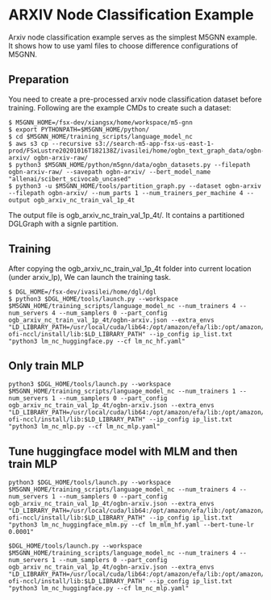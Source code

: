 # ARXIV Node Classification Example
Arxiv node classification example serves as the simplest M5GNN example. It shows how to use yaml files to choose difference configurations of M5GNN.

## Preparation
You need to create a pre-processed arxiv node classification dataset before training. Following are the example CMDs to create such a dataset:

```
$ M5GNN_HOME=/fsx-dev/xiangsx/home/workspace/m5-gnn
$ export PYTHONPATH=$M5GNN_HOME/python/
$ cd $M5GNN_HOME/training_scripts/language_model_nc
$ aws s3 cp --recursive s3://search-m5-app-fsx-us-east-1-prod/FSxLustre20201016T182138Z/ivasilei/home/ogbn_text_graph_data/ogbn-arxiv/ ogbn-arxiv-raw/
$ python3 $M5GNN_HOME/python/m5gnn/data/ogbn_datasets.py --filepath ogbn-arxiv-raw/ --savepath ogbn-arxiv/ --bert_model_name "allenai/scibert_scivocab_uncased"
$ python3 -u $M5GNN_HOME/tools/partition_graph.py --dataset ogbn-arxiv --filepath ogbn-arxiv/ --num_parts 1 --num_trainers_per_machine 4 --output ogb_arxiv_nc_train_val_1p_4t
```

The output file is ogb_arxiv_nc_train_val_1p_4t/. It contains a partitioned DGLGraph with a signle partition.

## Training
After copying the ogb_arxiv_nc_train_val_1p_4t folder into current location (under arxiv_lp), We can launch the training task.

```
$ DGL_HOME=/fsx-dev/ivasilei/home/dgl/dgl
$ python3 $DGL_HOME/tools/launch.py --workspace $M5GNN_HOME/training_scripts/language_model_nc --num_trainers 4 --num_servers 4 --num_samplers 0 --part_config ogb_arxiv_nc_train_val_1p_4t/ogbn-arxiv.json --extra_envs "LD_LIBRARY_PATH=/usr/local/cuda/lib64:/opt/amazon/efa/lib:/opt/amazon/openmpi/lib:/home/deepspeed/aws-ofi-nccl/install/lib:$LD_LIBRARY_PATH" --ip_config ip_list.txt "python3 lm_nc_huggingface.py --cf lm_nc_hf.yaml"

```

## Only train MLP
```
python3 $DGL_HOME/tools/launch.py --workspace $M5GNN_HOME/training_scripts/language_model_nc --num_trainers 1 --num_servers 1 --num_samplers 0 --part_config ogb_arxiv_nc_train_val_1p_4t/ogbn-arxiv.json --extra_envs "LD_LIBRARY_PATH=/usr/local/cuda/lib64:/opt/amazon/efa/lib:/opt/amazon/openmpi/lib:/home/deepspeed/aws-ofi-nccl/install/lib:$LD_LIBRARY_PATH" --ip_config ip_list.txt "python3 lm_nc_mlp.py --cf lm_nc_mlp.yaml"
```

## Tune huggingface model with MLM and then train MLP
```
python3 $DGL_HOME/tools/launch.py --workspace $M5GNN_HOME/training_scripts/language_model_nc --num_trainers 4 --num_servers 1 --num_samplers 0 --part_config ogb_arxiv_nc_train_val_1p_4t/ogbn-arxiv.json --extra_envs "LD_LIBRARY_PATH=/usr/local/cuda/lib64:/opt/amazon/efa/lib:/opt/amazon/openmpi/lib:/home/deepspeed/aws-ofi-nccl/install/lib:$LD_LIBRARY_PATH" --ip_config ip_list.txt "python3 lm_nc_huggingface_mlm.py --cf lm_mlm_hf.yaml --bert-tune-lr 0.0001"
```

```
$DGL_HOME/tools/launch.py --workspace $M5GNN_HOME/training_scripts/language_model_nc --num_trainers 4 --num_servers 1 --num_samplers 0 --part_config ogb_arxiv_nc_train_val_1p_4t/ogbn-arxiv.json --extra_envs "LD_LIBRARY_PATH=/usr/local/cuda/lib64:/opt/amazon/efa/lib:/opt/amazon/openmpi/lib:/home/deepspeed/aws-ofi-nccl/install/lib:$LD_LIBRARY_PATH" --ip_config ip_list.txt "python3 lm_nc_huggingface.py --cf lm_nc_mlp.yaml"
```

